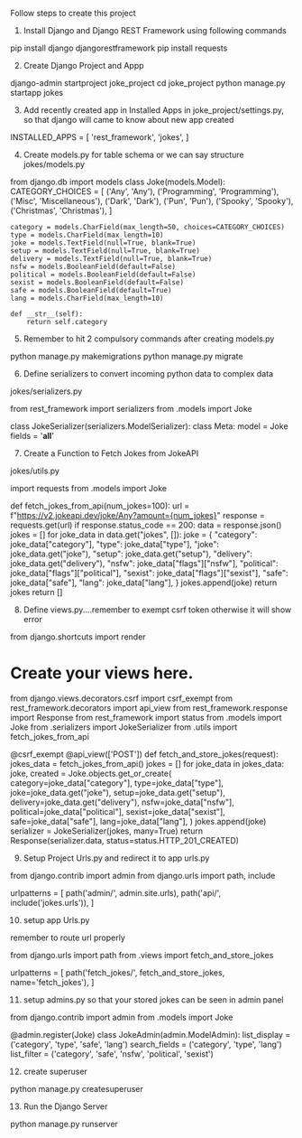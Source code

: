 Follow steps to create this project 

1. Install Django and Django REST Framework using following commands

pip install django djangorestframework 
pip install requests

2. Create Django Project and Appp

django-admin startproject joke_project
cd joke_project
python manage.py startapp jokes

3. Add recently created app in Installed Apps in joke_project/settings.py, so that django will came to know about new app created

INSTALLED_APPS = [
'rest_framework',
'jokes',
]

4. Create models.py for table schema or we can say structure
jokes/models.py


from django.db import models
class Joke(models.Model):
    CATEGORY_CHOICES = [
        ('Any', 'Any'),
        ('Programming', 'Programming'),
        ('Misc', 'Miscellaneous'),
        ('Dark', 'Dark'),
        ('Pun', 'Pun'),
        ('Spooky', 'Spooky'),
        ('Christmas', 'Christmas'),
    ]
    
    category = models.CharField(max_length=50, choices=CATEGORY_CHOICES)
    type = models.CharField(max_length=10)
    joke = models.TextField(null=True, blank=True)
    setup = models.TextField(null=True, blank=True)
    delivery = models.TextField(null=True, blank=True)
    nsfw = models.BooleanField(default=False)
    political = models.BooleanField(default=False)
    sexist = models.BooleanField(default=False)
    safe = models.BooleanField(default=True)
    lang = models.CharField(max_length=10)

    def __str__(self):
        return self.category

5. Remember to hit 2 compulsory commands after creating models.py

python manage.py makemigrations
python manage.py migrate

6. Define serializers to convert incoming python data to complex data 

jokes/serializers.py

from rest_framework import serializers
from .models import Joke

class JokeSerializer(serializers.ModelSerializer):
    class Meta:
        model = Joke
        fields = '__all__'

7. Create a Function to Fetch Jokes from JokeAPI

jokes/utils.py

import requests
from .models import Joke

def fetch_jokes_from_api(num_jokes=100):
    url = f"https://v2.jokeapi.dev/joke/Any?amount={num_jokes}"
    response = requests.get(url)
    if response.status_code == 200:
        data = response.json()
        jokes = []
        for joke_data in data.get("jokes", []):
            joke = {
                "category": joke_data["category"],
                "type": joke_data["type"],
                "joke": joke_data.get("joke"),
                "setup": joke_data.get("setup"),
                "delivery": joke_data.get("delivery"),
                "nsfw": joke_data["flags"]["nsfw"],
                "political": joke_data["flags"]["political"],
                "sexist": joke_data["flags"]["sexist"],
                "safe": joke_data["safe"],
                "lang": joke_data["lang"],
            }
            jokes.append(joke)
        return jokes
    return []

8. Define views.py....remember to exempt csrf token otherwise it will show error

from django.shortcuts import render

# Create your views here.
from django.views.decorators.csrf import csrf_exempt
from rest_framework.decorators import api_view
from rest_framework.response import Response
from rest_framework import status
from .models import Joke
from .serializers import JokeSerializer
from .utils import fetch_jokes_from_api

@csrf_exempt
@api_view(['POST'])
def fetch_and_store_jokes(request):
    jokes_data = fetch_jokes_from_api()
    jokes = []
    for joke_data in jokes_data:
        joke, created = Joke.objects.get_or_create(
            category=joke_data["category"],
            type=joke_data["type"],
            joke=joke_data.get("joke"),
            setup=joke_data.get("setup"),
            delivery=joke_data.get("delivery"),
            nsfw=joke_data["nsfw"],
            political=joke_data["political"],
            sexist=joke_data["sexist"],
            safe=joke_data["safe"],
            lang=joke_data["lang"],
        )
        jokes.append(joke)
    serializer = JokeSerializer(jokes, many=True)
    return Response(serializer.data, status=status.HTTP_201_CREATED)

9. Setup Project Urls.py and redirect it to app urls.py

from django.contrib import admin
from django.urls import path, include

urlpatterns = [
path('admin/', admin.site.urls),
path('api/', include('jokes.urls')),
]

10. setup app Urls.py

remember to route url properly

from django.urls import path
from .views import fetch_and_store_jokes

urlpatterns = [
    path('fetch_jokes/', fetch_and_store_jokes, name='fetch_jokes'),
]

11. setup admins.py so that your stored jokes can be seen in admin panel

from django.contrib import admin
from .models import Joke

@admin.register(Joke)
class JokeAdmin(admin.ModelAdmin):
    list_display = ('category', 'type', 'safe', 'lang')
    search_fields = ('category', 'type', 'lang')
    list_filter = ('category', 'safe', 'nsfw', 'political', 'sexist') 

12. create superuser

python manage.py createsuperuser

13. Run the Django Server

python manage.py runserver

 





        

        

        

        



